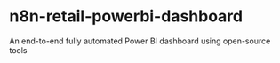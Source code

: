 # n8n-retail-powerbi-dashboard
An end-to-end fully automated Power BI dashboard using open-source tools
